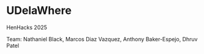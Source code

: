 # UDelaWhere
HenHacks 2025

Team: Nathaniel Black, Marcos Diaz Vazquez, Anthony Baker-Espejo, Dhruv Patel
